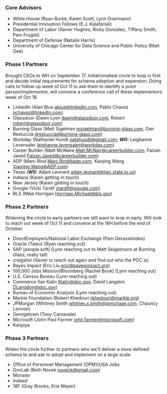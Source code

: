 ### Core Advisors
* White House (Ryan Burke, Karen Scott, Lynn Overmann)
* Presidential Innovation Fellows (E.J. Kalafarski)
* Department of Labor (Xavier Hughes, Ricky Gonzalez, Tiffany Smith, Pam Frugoli)
* Department of Defense (Natalie Harris)
* University of Chicago Center for Data Science and Public Policy (Matt Gee)

### Phase 1 Partners
Brought CEOs to WH on September 17. Initial/smallest circle to loop in first and decide initial requirements for schema adoption and expansion. Doing calls to follow up week of Oct 11 to ask them to identify a point person/implementor, will convene a conference call of these implementors week of Oct 18.

* LinkedIn (Alan Blue <ablue@linkedin.com>, Pablo Chavez <pchavez@linkedin.com>)
* Glassdoor (Dawn Lyon <dawn@glassdoor.com>, Robert <robert@glassdoor.com>)
* Burning Glass (Matt Sigelman <msigelman@burning-glass.com>, Dan Restuccia <drestuccia@burning-glass.com>)
* Workday (Nathaniel Hundt <natehundt@gmail.com>; ***WG:*** Leighanne Levensaler <leighanne.levensaler@workday.com>)
* Career Builder (Matt McNaire <Matt.McNair@careerbuilder.com>; Faizan Javed <Faizan.Javed@careerbuilder.com>)
* ADP (Marc Rind <Marc.Rind@adp.com>; Xiaojing Wang <Xiaojing.Wang@ADP.com>)
* Texas (***WG:*** Adam Leonard <adam.leonard@twc.state.tx.us>)
* Indiana (Karen getting in touch)
* New Jersey (Karen getting in touch)
* Google (Vicki Tardif <vtardif@google.com>)
* BLS (Mike Horrigan <Horrigan.Michael@bls.gov>)

### Phase 2 Partners
Widening the circle to early partners we still want to loop in early. Will look to reach out week of Oct 11 and convene at the WH before the end of October.

* DirectEmployers/National Labor Exchange (Pam Gerassimides)
* Oracle (Taleo) (Ryan reaching out)
* SAP (people soft) (Lynn reaching out to Matt Seigelmann at Burning Glass, really tall)
* craigslist (Xavier to reach out again and find out who the POC is)
* Bayes Impact (Eric Liu <eric@bayesimpact.org>)
* 100,000 Jobs Mission/Bloomberg (Rachel Book) (Lynn reaching out)
* U.S. Census Bureau (Lynn reaching out)
* Commerce (Ian Kalin <IKalin@doc.gov>, David Langdon <DLangdon@doc.gov>)
* Bureau of Economic Analysis (Lynn reaching out)
* Markle Foundation (Robert Khedouri <rkhedouri@markle.org>)
* JPMorgan (Whitney Smith <whitney.s.smith@jpmchase.com>, Chauncy Lennon)
* Georgetown (Tony Carnavale)
* Microsoft (John Paul Farmer <john.farmer@microsoft.com>)
* Kanjoya

### Phase 3 Partners
Widen the circle further to partners who we'll deliver a more defined schema to and ask to adopt and implement on a large scale.

* Office of Personnel Management (OPM)/USA Jobs
* GovLab (Beth Novek <noveck@gmail.com>)
* Monster
* Indeed
* 18F (Gray Brooks, Erie Meyer)
